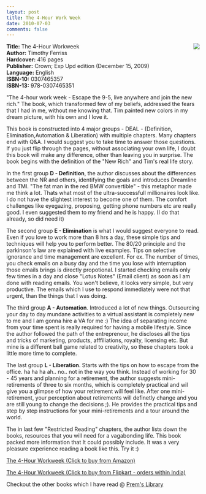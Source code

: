 ```yaml
---
layout: post
title: The 4-Hour Work Week
date: 2010-07-03
comments: false
---
```


<img style="clear: right; float: right; margin-bottom: 1em; margin-left: 1em;" 
src="{{site.url}}/img/the-4-hour-workweek-timothy-ferris.jpg"/>   

**Title:** The 4-Hour Workweek  
**Author:** Timothy Ferriss  
**Hardcover:** 416 pages  
**Publisher:** Crown; Exp Upd edition (December 15, 2009)  
**Language:** English  
**ISBN-10:** 0307465357  
**ISBN-13:** 978-0307465351  

"The 4-hour work week - Escape the 9-5, live anywhere and join the new rich." The book, which transformed few of my beliefs, addressed the fears that I had in me, without me knowing that. Tim painted new colors in my dream picture, with his own and I love it.  

This book is constructed into 4 major groups - DEAL - (Definition, Elimination,Automation & Liberation) with multiple chapters. Many chapters end with Q&A. I would suggest you to take time to answer those questions. If you just flip through the pages, without associating your own life, I doubt this book will make any difference, other than leaving you in surprise. The book begins with the definition of the "New Rich" and Tim's real life story.  

In the first group **D - Definition**, the author discusses about the differences between the NR and others, identifying the goals and introduces Dreamline and TMI. "The fat man in the red BMW convertible" - this metaphor made me think a lot. Thats what most of the ultra-successfull millionaires look like. I do not have the slightest interest to become one of them. The comfort challenges like eyegazing, proposing, getting phone numbers etc are really good. I even suggested them to my friend and he is happy. (I do that already, so did need it)  

The second group **E - Elimination** is what I would suggest everyone to read. Even if you love to work more than 8 hrs a day, these simple tips and techniques will help you to perform better. The 80/20 principle and the parkinson's law are explained with live examples. Tips on selective ignorance and time management are excellent. For ex. The number of times, you check emails on a busy day and the time you lose with interruption those emails brings is directly propotional. I started checking emails only few times in a day and close "Lotus Notes" (Email client) as soon as I am done with reading emails. You won't believe, it looks very simple, but very productive. The emails which I use to respond immediately were not that urgent, than the things that I was doing.  

The third group **A - Automation**. Introduced a lot of new things. Outsourcing your day to day mundane activities to a virtual assistant is completely new to me and I am gonna hire a VA for me :) The idea of separating income from your time spent is really required for having a mobile lifestyle. Since the author followed the path of the entreprenour, he discloses all the tips and tricks of marketing, products, afffiliations, royalty, licensing etc. But mine is a different ball game related to creativity, so these chapters took a little more time to complete.  

The last group **L - Liberation**. Starts with the tips on how to escape from the office. ha ha ha ah.. no.. not in the way you think. Instead of working for 30 - 45 years and planning for a retirement, the author suggests mini-retirements of three to six months, which is completely practical and wil give you a glimpse of how your retirement will feel like. After one mini-retirement, your perception about retirements will definetly change and you are still young to change the decisions ;). He provides the practical tips and step by step instructions for your mini-retirements and a tour around the world.  

The in last few "Restricted Reading" chapters, the author lists down the books, resources that you will need for a vagabonding life. This book packed more information that It could possibly include. It was a very pleasure experience reading a book like this. Try it :)  

[The 4-Hour Workweek (Click to buy from Amazon)](http://www.amazon.com/gp/product/0307465357?ie=UTF8&amp;tag=booiverea-20&amp;linkCode=as2&amp;camp=1789&amp;creative=9325&amp;creativeASIN=0307465357)  

[The 4-Hour Workweek (Click to buy from Flipkart - orders within India)](http://www.flipkart.com/affiliatehits?affid=INPremkblo&amp;isbn=0091923530)  

Checkout the other books which I have read @ [Prem's Library](http://books.smileprem.com/)  

